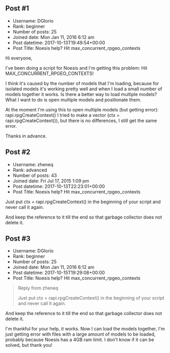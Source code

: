 ## Post #1
- Username: DGIorio
- Rank: beginner
- Number of posts: 25
- Joined date: Mon Jan 11, 2016 6:12 am
- Post datetime: 2017-10-13T19:49:54+00:00
- Post Title: Noesis help? Hit max_concurrent_rpgeo_contexts

Hi everyone,

I've been doing a script for Noesis and I'm getting this problem: Hit MAX_CONCURRENT_RPGEO_CONTEXTS!

I think it's caused by the number of models that I'm loading, because for isolated models it's working pretty well and when I load a small number of models together it works.
Is there a better way to load multiple models? What I want to do is open multiple models and positionate them.

At the moment I'm using this to open multiple models (but getting error): rapi.rpgCreateContext()
I tried to make a vector (ctx = rapi.rpgCreateContext()), but there is no differences, I still get the same error.

Thanks in advance.
## Post #2
- Username: zheneq
- Rank: advanced
- Number of posts: 43
- Joined date: Fri Jul 17, 2015 1:09 pm
- Post datetime: 2017-10-13T22:23:01+00:00
- Post Title: Noesis help? Hit max_concurrent_rpgeo_contexts

Just put ctx = rapi.rpgCreateContext() in the beginning of your script and never call it again.

And keep the reference to it till the end so that garbage collector does not delete it.
## Post #3
- Username: DGIorio
- Rank: beginner
- Number of posts: 25
- Joined date: Mon Jan 11, 2016 6:12 am
- Post datetime: 2017-10-15T19:29:08+00:00
- Post Title: Noesis help? Hit max_concurrent_rpgeo_contexts

> Reply from zheneq
>
> Just put ctx = rapi.rpgCreateContext() in the beginning of your script and never call it again.

And keep the reference to it till the end so that garbage collector does not delete it.

I'm thankful for your help, it works. Now I can load the models together, I'm just getting error with files with a large amount of models to be loaded, probably because Noesis has a 4GB ram limit.
I don't know if it can be solved, but thank you!
